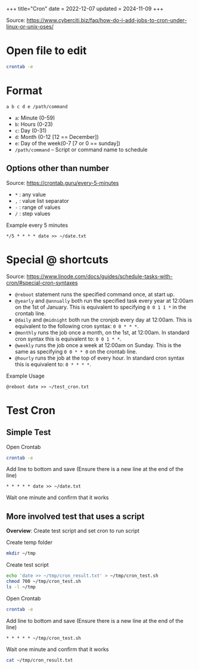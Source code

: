 +++
title="Cron"
date = 2022-12-07
updated = 2024-11-09
+++

Source: <https://www.cyberciti.biz/faq/how-do-i-add-jobs-to-cron-under-linux-or-unix-oses/>

# Open file to edit

```sh
crontab -e
```

# Format

```
a b c d e /path/command
```

- `a`: Minute (0-59)
- `b`: Hours (0-23)
- `c`: Day (0-31)
- `d`: Month (0-12 [12 == December])
- `e`: Day of the week(0-7 [7 or 0 == sunday])
- `/path/command` – Script or command name to schedule

## Options other than number

Source: <https://crontab.guru/every-5-minutes>

- `*` :	any value
- `,` :	value list separator
- `-` :	range of values
- `/` :	step values

Example every 5 minutes

```
*/5 * * * * date >> ~/date.txt
```

# Special @ shortcuts

Source: <https://www.linode.com/docs/guides/schedule-tasks-with-cron/#special-cron-syntaxes>

- `@reboot` statement runs the specified command once, at start up.
- `@yearly` and `@annually` both run the specified task every year at 12:00am on the 1st of January. This is equivalent
  to specifying `0 0 1 1 *` in the crontab line.
- `@daily` and `@midnight` both run the cronjob every day at 12:00am. This is equivalent to the following cron
  syntax: `0 0 * * *`.
- `@monthly` runs the job once a month, on the 1st, at 12:00am. In standard cron syntax this is equivalent to: `0 0 1 * *`.
- `@weekly` runs the job once a week at 12:00am on Sunday. This is the same as specifying `0 0 * * 0` on the crontab
  line.
- `@hourly` runs the job at the top of every hour. In standard cron syntax this is equivalent to: `0 * * * *`.

Example Usage

```
@reboot date >> ~/test_cron.txt
```

# Test Cron

## Simple Test

Open Crontab

```sh
crontab -e
```

Add line to bottom and save (Ensure there is a new line at the end of the line)

```
* * * * * date >> ~/date.txt
```

Wait one minute and confirm that it works

## More involved test that uses a script

**Overview**: Create test script and set cron to run script

Create temp folder

```sh
mkdir ~/tmp
```

Create test script

```sh
echo 'date >> ~/tmp/cron_result.txt' > ~/tmp/cron_test.sh
chmod 700 ~/tmp/cron_test.sh
ls -l ~/tmp
```

Open Crontab

```sh
crontab -e
```

Add line to bottom and save (Ensure there is a new line at the end of the line)

```
* * * * * ~/tmp/cron_test.sh
```

Wait one minute and confirm that it works

```sh
cat ~/tmp/cron_result.txt
```
